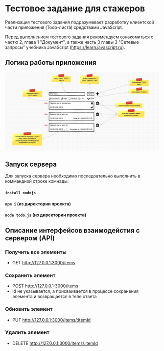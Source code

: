 # Тестовое задание для стажеров

Реализация тестового задания подразумевает разработку клиентской части приложения
(Todo-листа) средствами JavaScript.

Перед выполнением тестового задания рекомендуем ознакомиться с частю 2, глава 1 "Документ", а также часть 3 главы 3 "Сетевые запросы"  учебника JavaScript (https://learn.javascript.ru).

## Логика работы приложения

![Макет](images/task.jpg)

## Запуск сервера
Для запуска сервера необходимо последоательно выполнить в коммандной строке комнады:
#### `install nodejs`
#### `npm i` (из директории проекта)
#### `node todo.js` (из директории проекта)

## Описание интерфейсов взаимодейстия с сервером (API)

### Получить все элементы
* GET http://127.0.0.1:3000/items

### Сохранить элемент
* POST http://127.0.0.1:3000/items
* id не указывается, а присваивается в процессе сохранения элемента и возвращается в теле ответа

### Обновить элемент
* PUT http://127.0.0.1:3000/items/:itemId

### Удалить элемент
* DELETE http://127.0.0.1:3000/items/:itemId
